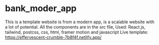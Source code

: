 # bank_moder_app
This is a template website is from a modern app, is a scalable website with a lot of potential.
All the components are in the src file,
Used: React.js, tailwind, postcss, css, html, framer motion and javascript
Live template: https://effervescent-crumble-7b8f4f.netlify.app/
